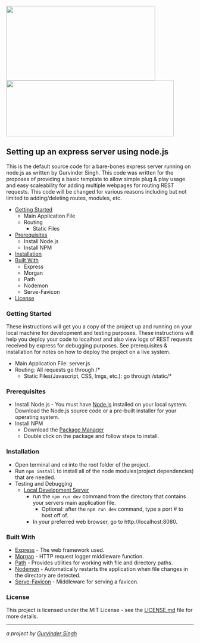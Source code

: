 <img src="https://upload.wikimedia.org/wikipedia/commons/thumb/d/d9/Node.js_logo.svg/1200px-Node.js_logo.svg.png" width=400 height=200> <img src="https://upload.wikimedia.org/wikipedia/commons/6/64/Expressjs.png" width=450 height=150>

## Setting up an express server using node.js ##
This is the default source code for a bare-bones express server running on node.js as written by Gurvinder Singh. This code was written for the proposes of providing a basic template to allow simple plug & play usage and easy scaleability for adding multiple webpages for routing REST requests. This code will be changed for various reasons including but not limited to adding/deleting routes, modules, etc.

* [Getting Started](#getting-started)
  * Main Application File
  * Routing
    * Static Files
* [Prerequisites](#prerequisites)
  * Install Node.js
  * Install NPM
* [Installation](#installation)
* [Built With](#built-with)
  * Express
  * Morgan
  * Path
  * Nodemon
  * Serve-Favicon
* [License](#license)

### Getting Started
These instructions will get you a copy of the project up and running on your local machine for development and testing purposes. These instructions will help you deploy your code to localhost and also view logs of REST requests received by express for debugging purposes. See prerequisites & installation for notes on how to deploy the project on a live system.
* Main Application File: server.js
* Routing: All requests go through /*
  * Static Files(Javascript, CSS, Imgs, etc.): go through /static/*

### Prerequisites ###
* Install Node.js - You must have [Node.js](https://nodejs.org/en/download/) installed on your local system. Download the Node.js source code or a pre-built installer for your operating system.
* Install NPM
  * Download the [Package Manager](https://www.npmjs.com/get-npm)
  * Double click on the package and follow steps to install.

### Installation ###
* Open terminal and ```cd``` into the root folder of the project.
* Run ```npm install``` to install all of the node modules(project dependencies) that are needed.
* Testing and Debugging
  * [Local Development Server](https://nodejs.org/en/docs/guides/getting-started-guide/)
    * run the `npm run dev` command from the directory that contains your servers main application file.
      * Optional: after the `npm run dev` command, type a port # to host off of.
    * In your preferred web browser, go to http://localhost:8080.

### Built With ###
* [Express](https://expressjs.com/) - The web framework used.
* [Morgan](https://www.npmjs.com/package/morgan) - HTTP request logger middleware function.
* [Path](https://nodejs.org/api/path.html) - Provides utilities for working with file and directory paths.
* [Nodemon](https://www.npmjs.com/package/nodemon) - Automatically restarts the application when file changes in the directory are detected.
* [Serve-Favicon](https://www.npmjs.com/package/serve-favicon) - Middleware for serving a favicon.

### License ###
This project is licensed under the MIT License - see the [LICENSE.md](LICENSE.md) file for more details.

- - - -

_a project by [Gurvinder Singh](https://github.com/tubbyyyy)_

